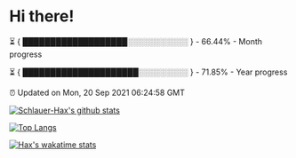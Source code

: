 # Hi there!

⏳ { ███████████████████░░░░░░░░░░░ } - 66.44% - Month progress

⏳ { █████████████████████░░░░░░░░░ } - 71.85% - Year progress

⏰ Updated on Mon, 20 Sep 2021 06:24:58 GMT


[![Schlauer-Hax's github stats](https://github-readme-stats.vercel.app/api?username=Schlauer-Hax&show_icons=true&theme=dark&count_private=true)](https://github.com/Schlauer-Hax)


[![Top Langs](https://github-readme-stats.vercel.app/api/top-langs/?username=Schlauer-Hax&layout=compact&theme=dark)](https://github.com/Schlauer-Hax?tab=repositories)


[![Hax's wakatime stats](https://github-readme-stats.vercel.app/api/wakatime?username=Hax&theme=dark)](https://wakatime.com/@Hax)

